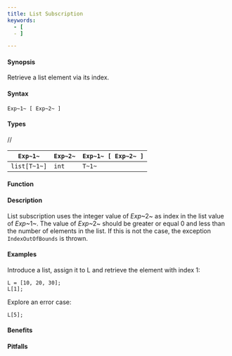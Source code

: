 ```yaml
---
title: List Subscription
keywords:
  - [
  - ]

---
```


#### Synopsis

Retrieve a list element via its index.

#### Syntax

`Exp~1~ [ Exp~2~ ]`

#### Types

//

| `Exp~1~`     | `Exp~2~` | `Exp~1~ [ Exp~2~ ]` |
| --- | --- | --- |
| `list[T~1~]` | `int`     | `T~1~`              |


#### Function

#### Description

List subscription uses the integer value of _Exp_~2~ as index in the list value of _Exp_~1~.
The value of _Exp_~2~ should be greater or equal 0 and less than the number of elements in the list.
If this is not the case, the exception `IndexOutOfBounds` is thrown.

#### Examples

Introduce a list, assign it to L and retrieve the element with index 1:
```rascal-shell,continue,error
L = [10, 20, 30];
L[1];
```
Explore an error case:
```rascal-shell,continue,error
L[5];
```

#### Benefits

#### Pitfalls

